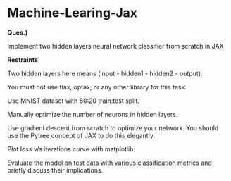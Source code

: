 # Machine-Learing-Jax


**Ques.)**

Implement two hidden layers neural network classifier from scratch in JAX

**Restraints**

Two hidden layers here means (input - hidden1 - hidden2 - output).

You must not use flax, optax, or any other library for this task.

Use MNIST dataset with 80:20 train:test split.

Manually optimize the number of neurons in hidden layers.

Use gradient descent from scratch to optimize your network. You should use the Pytree concept of JAX to do this elegantly.

Plot loss v/s iterations curve with matplotlib.

Evaluate the model on test data with various classification metrics and briefly discuss their implications.
